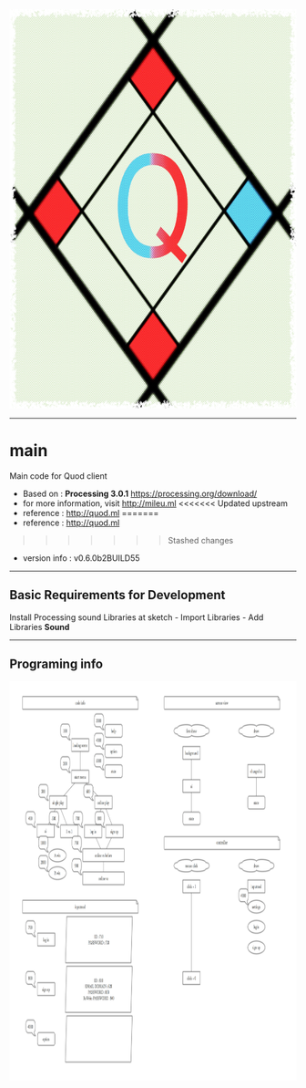 <img src="https://github.com/Quod-processing/main/blob/master/data/myicon.PNG" height="700px">

--------
# main
Main code for Quod client
- Based on : **Processing 3.0.1** https://processing.org/download/
- for more information, visit http://mileu.ml
<<<<<<< Updated upstream
- reference : http://quod.ml
=======
- reference : http://quod.ml
>>>>>>> Stashed changes
- version info : v0.6.0b2BUILD55

--------
## Basic Requirements for Development
Install Processing sound Libraries at sketch - Import Libraries - Add Libraries **Sound**

--------
## Programing info
<img src="https://raw.githubusercontent.com/Quod-processing/main/master/programing%20info/program%20info.png" height="700px">
